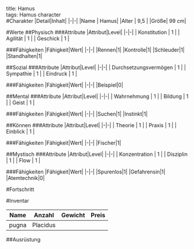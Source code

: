 title: Hamus  
tags: Hamus character  
#Charakter
|Detail|Inhalt|
|-|-|
|Name | Hamus|
|Alter | 9,5 |
|Größe| 99 cm|


#Werte
##Physisch
###Attribute
|Attribut|Level|
|-|-|
| Konstitution | 1 |
| Agilität | 1 |
| Geschick | 1 |

###Fähigkeiten
|Fähigkeit|Wert|
|-|-|
|Rennen|1|
|Kontrolle|1|
|Schleuder|1|
|Standhalten|1|

##Sozial
###Attribute 
|Attribut|Level|
|-|-|
| Durchsetzungsvermögen | 1 |
| Sympathie | 1 |
| Eindruck | 1 |


###Fähigkeiten
|Fähigkeit|Wert|
|-|-|
|Beispiel|0|


##Mental
###Attribute 
|Attribut|Level|
|-|-|
| Wahrnehmung | 1 |
| Bildung | 1 |
| Geist | 1 |


###Fähigkeiten
|Fähigkeit|Wert|
|-|-|
|Suchen|1|
|Instinkt|1|

##Können
###Attribute 
|Attribut|Level|
|-|-|
| Theorie | 1 |
| Praxis | 1 |
| Einblick | 1 |

###Fähigkeiten
|Fähigkeit|Wert|
|-|-|
|Fischer|1|

##Mystisch
###Attribute 
|Attribut|Level|
|-|-|
| Konzentration | 1 |
| Disziplin | 1 |
| Flow | 1 |


###Fähigkeiten
|Fähigkeit|Wert|
|-|-|
|Spurenlos|1|
|Gefahrensin|1|
|Atemtechnik|0|

#Fortschritt

#Inventar

|Name|Anzahl|Gewicht|Preis|
|---|---|---|---|
|pugna|Placidus |||

##Ausrüstung

